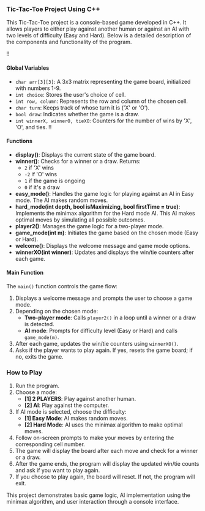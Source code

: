 ### Tic-Tac-Toe Project Using C++

This Tic-Tac-Toe project is a console-based game developed in C++. It allows players to either play against another human or against an AI with two levels of difficulty (Easy and Hard). Below is a detailed description of the components and functionality of the program.

!!
#### Global Variables
- `char arr[3][3]`: A 3x3 matrix representing the game board, initialized with numbers 1-9.
- `int choice`: Stores the user's choice of cell.
- `int row, column`: Represents the row and column of the chosen cell.
- `char turn`: Keeps track of whose turn it is ('X' or 'O').
- `bool draw`: Indicates whether the game is a draw.
- `int winnerX, winnerO, tieXO`: Counters for the number of wins by 'X', 'O', and ties.
!!

#### Functions
- **display()**: Displays the current state of the game board.
- **winner()**: Checks for a winner or a draw. Returns:
  - `2` if 'X' wins
  - `-2` if 'O' wins
  - `1` if the game is ongoing
  - `0` if it's a draw
- **easy_mode()**: Handles the game logic for playing against an AI in Easy mode. The AI makes random moves.
- **hard_mode(int depth, bool isMaximizing, bool firstTime = true)**: Implements the minimax algorithm for the Hard mode AI. This AI makes optimal moves by simulating all possible outcomes.
- **player2()**: Manages the game logic for a two-player mode.
- **game_mode(int m)**: Initiates the game based on the chosen mode (Easy or Hard).
- **welcome()**: Displays the welcome message and game mode options.
- **winnerXO(int winner)**: Updates and displays the win/tie counters after each game.

#### Main Function
The `main()` function controls the game flow:
1. Displays a welcome message and prompts the user to choose a game mode.
2. Depending on the chosen mode:
   - **Two-player mode**: Calls `player2()` in a loop until a winner or a draw is detected.
   - **AI mode**: Prompts for difficulty level (Easy or Hard) and calls `game_mode(m)`.
3. After each game, updates the win/tie counters using `winnerXO()`.
4. Asks if the player wants to play again. If yes, resets the game board; if no, exits the game.

### How to Play
1. Run the program.
2. Choose a mode:
   - **[1] 2 PLAYERS**: Play against another human.
   - **[2] AI**: Play against the computer.
3. If AI mode is selected, choose the difficulty:
   - **[1] Easy Mode**: AI makes random moves.
   - **[2] Hard Mode**: AI uses the minimax algorithm to make optimal moves.
4. Follow on-screen prompts to make your moves by entering the corresponding cell number.
5. The game will display the board after each move and check for a winner or a draw.
6. After the game ends, the program will display the updated win/tie counts and ask if you want to play again.
7. If you choose to play again, the board will reset. If not, the program will exit.

This project demonstrates basic game logic, AI implementation using the minimax algorithm, and user interaction through a console interface.

